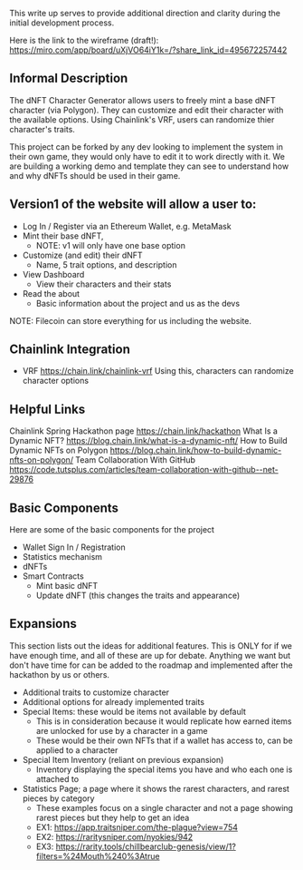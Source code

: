 This write up serves to provide additional direction and clarity during the initial development process. 

Here is the link to the wireframe (draft!): https://miro.com/app/board/uXjVO64iY1k=/?share_link_id=495672257442 

## Informal Description
The dNFT Character Generator allows users to freely mint a base dNFT character (via Polygon). They can customize and edit their character with the available options. Using Chainlink's VRF, users can randomize thier character's traits.

This project can be forked by any dev looking to implement the system in their own game, they would only have to edit it to work directly with it. We are building a working demo and template they can see to understand how and why dNFTs should be used in their game. 

## Version1 of the website will allow a user to:
- Log In / Register via an Ethereum Wallet, e.g. MetaMask
- Mint their base dNFT, 
    - NOTE: v1 will only have one base option
- Customize (and edit) their dNFT 
    - Name, 5 trait options, and description
- View Dashboard 
    - View their characters and their stats
- Read the about
    - Basic information about the project and us as the devs

NOTE: Filecoin can store everything for us including the website.

## Chainlink Integration
- VRF https://chain.link/chainlink-vrf 
    Using this, characters can randomize character options


## Helpful Links 
Chainlink Spring Hackathon page https://chain.link/hackathon
What Is a Dynamic NFT? https://blog.chain.link/what-is-a-dynamic-nft/ 
How to Build Dynamic NFTs on Polygon https://blog.chain.link/how-to-build-dynamic-nfts-on-polygon/ 
Team Collaboration With GitHub https://code.tutsplus.com/articles/team-collaboration-with-github--net-29876 

## Basic Components
Here are some of the basic components for the project
- Wallet Sign In / Registration
- Statistics mechanism
- dNFTs
- Smart Contracts
    - Mint basic dNFT
    - Update dNFT (this changes the traits and appearance)


## Expansions
This section lists out the ideas for additional features. This is ONLY for if we have enough time, and all of these are up for debate. Anything we want but don't have time for can be added to the roadmap and implemented after the hackathon by us or others.
- Additional traits to customize character
- Additional options for already implemented traits
- Special Items: these would be items not available by default
    - This is in consideration because it would replicate how earned items are unlocked for use by a character in a game
    - These would be their own NFTs that if a wallet has access to, can be applied to a character
- Special Item Inventory (reliant on previous expansion)
    - Inventory displaying the special items you have and who each one is attached to
- Statistics Page; a page where it shows the rarest characters, and rarest pieces by category
    - These examples focus on a single character and not a page showing rarest pieces but they help to get an idea
    - EX1: https://app.traitsniper.com/the-plague?view=754 
    - EX2: https://raritysniper.com/nyokies/942 
    - EX3: https://rarity.tools/chillbearclub-genesis/view/1?filters=%24Mouth%240%3Atrue 